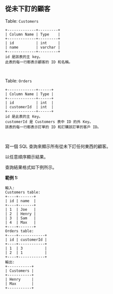## 從未下訂的顧客

Table: `Customers `

```
+-------------+---------+
| Column Name | Type    |
+-------------+---------+
| id          | int     |
| name        | varchar |
+-------------+---------+
id 是該表的主 key。
此表的每一行都表示顧客的 ID 和名稱。
```

<br>

Table: `Orders `

```
+-------------+------+
| Column Name | Type |
+-------------+------+
| id          | int  |
| customerId  | int  |
+-------------+------+
id 是此表的主 Key。
customerId 是 Customers 表中 ID 的外 Key。
該表的每一行都表示訂單的 ID 和訂購該訂單的客戶 ID。
```

<br>

寫一個 SQL 查詢來顯示所有從未下訂任何東西的顧客。

以任意順序顯示結果。

查詢結果格式如下例所示。
<br>

**範例 1:**

```
輸入: 
Customers table:
+----+-------+
| id | name  |
+----+-------+
| 1  | Joe   |
| 2  | Henry |
| 3  | Sam   |
| 4  | Max   |
+----+-------+
Orders table:
+----+------------+
| id | customerId |
+----+------------+
| 1  | 3          |
| 2  | 1          |
+----+------------+
輸出: 
+-----------+
| Customers |
+-----------+
| Henry     |
| Max       |
+-----------+
```